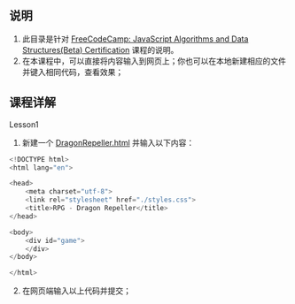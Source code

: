 ## 说明
1. 此目录是针对 [FreeCodeCamp: JavaScript Algorithms and Data Structures(Beta) Certification](https://www.freecodecamp.org/learn/javascript-algorithms-and-data-structures-v8/) 课程的说明。
2. 在本课程中，可以直接将内容输入到网页上；你也可以在本地新建相应的文件并键入相同代码，查看效果；

## 课程详解
Lesson1
1. 新建一个 [DragonRepeller.html](./DragonRepeller.html) 并输入以下内容：
```js
<!DOCTYPE html>
<html lang="en">

<head>
	<meta charset="utf-8">
	<link rel="stylesheet" href="./styles.css">
	<title>RPG - Dragon Repeller</title>
</head>

<body>
	<div id="game">
	</div>
</body>

</html>
```
2. 在网页端输入以上代码并提交；
